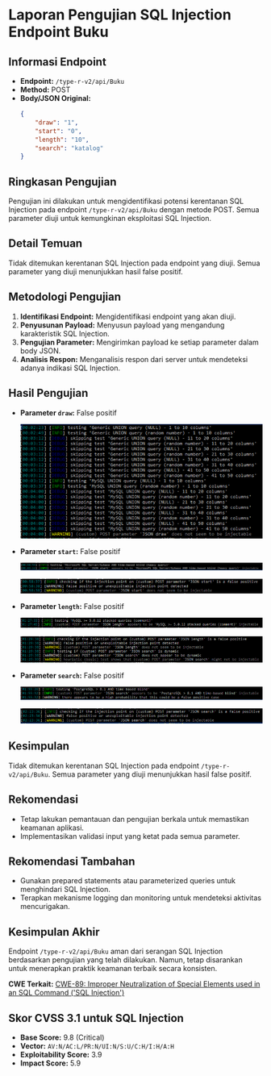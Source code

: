 # Laporan Pengujian SQL Injection Endpoint Buku

## Informasi Endpoint
- **Endpoint:** `/type-r-v2/api/Buku`
- **Method:** POST
- **Body/JSON Original:**
    ```json
    {
        "draw": "1",
        "start": "0",
        "length": "10",
        "search": "katalog"
    }
    ```

## Ringkasan Pengujian
Pengujian ini dilakukan untuk mengidentifikasi potensi kerentanan SQL Injection pada endpoint `/type-r-v2/api/Buku` dengan metode POST. Semua parameter diuji untuk kemungkinan eksploitasi SQL Injection.

## Detail Temuan
Tidak ditemukan kerentanan SQL Injection pada endpoint yang diuji. Semua parameter yang diuji menunjukkan hasil false positif.

## Metodologi Pengujian
1. **Identifikasi Endpoint:** Mengidentifikasi endpoint yang akan diuji.
2. **Penyusunan Payload:** Menyusun payload yang mengandung karakteristik SQL Injection.
3. **Pengujian Parameter:** Mengirimkan payload ke setiap parameter dalam body JSON.
4. **Analisis Respon:** Menganalisis respon dari server untuk mendeteksi adanya indikasi SQL Injection.

## Hasil Pengujian
- **Parameter `draw`:** False positif

    ![SQL Injection Test Result parameter draw](../images/api-buku-draw-1.png)
- **Parameter `start`:** False positif

    ![SQL Injection Test Result parameter start](../images/api-buku-start-1.png)

    ![SQL Injection Test Result parameter start](../images/api-buku-start-2.png)
- **Parameter `length`:** False positif

    ![SQL Injection Test Result parameter length](../images/api-buku-length-1.png)

    ![SQL Injection Test Result parameter length](../images/api-buku-length-2.png)
- **Parameter `search`:** False positif

    ![SQL Injection Test Result parameter search](../images/api-buku-search-1.png)

    ![SQL Injection Test Result parameter search](../images/api-buku-search-2.png)

## Kesimpulan
Tidak ditemukan kerentanan SQL Injection pada endpoint `/type-r-v2/api/Buku`. Semua parameter yang diuji menunjukkan hasil false positif.

## Rekomendasi
- Tetap lakukan pemantauan dan pengujian berkala untuk memastikan keamanan aplikasi.
- Implementasikan validasi input yang ketat pada semua parameter.

## Rekomendasi Tambahan
- Gunakan prepared statements atau parameterized queries untuk menghindari SQL Injection.
- Terapkan mekanisme logging dan monitoring untuk mendeteksi aktivitas mencurigakan.

## Kesimpulan Akhir
Endpoint `/type-r-v2/api/Buku` aman dari serangan SQL Injection berdasarkan pengujian yang telah dilakukan. Namun, tetap disarankan untuk menerapkan praktik keamanan terbaik secara konsisten.

**CWE Terkait:** [CWE-89: Improper Neutralization of Special Elements used in an SQL Command ('SQL Injection')](https://cwe.mitre.org/data/definitions/89.html)


## Skor CVSS 3.1 untuk SQL Injection
- **Base Score:** 9.8 (Critical)
- **Vector:** `AV:N/AC:L/PR:N/UI:N/S:U/C:H/I:H/A:H`
- **Exploitability Score:** 3.9
- **Impact Score:** 5.9
